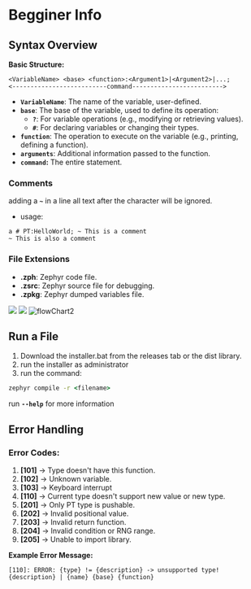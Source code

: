 # Begginer Info
## Syntax Overview

**Basic Structure:**

```zephyr
<VariableName> <base> <function>:<Argument1>|<Argument2>|...;
<--------------------------command------------------------->
```

- **`VariableName`**: The name of the variable, user-defined.
- **`base`**: The base of the variable, used to define its operation:
  - **`?`**: For variable operations (e.g., modifying or retrieving values).
  - **`#`**: For declaring variables or changing their types.
- **`function`**: The operation to execute on the variable (e.g., printing, defining a function).
- **`arguments`**: Additional information passed to the function.
- **`command`:** The entire statement.

### Comments
adding a **`~`** in a line all text after the character will be ignored.

- usage:
```zephyr
a # PT:HelloWorld; ~ This is a comment
~ This is also a comment
```

### File Extensions
- **.zph**: Zephyr code file.
- **.zsrc**: Zephyr source file for debugging.
- **.zpkg**: Zephyr dumped variables file.

![](https://github.com/user-attachments/assets/58b3cce4-7ca9-4432-8cd0-45dfd3cda824#gh-dark-mode-only)
![](https://github.com/user-attachments/assets/6c7fc8b9-c8f1-450f-bda8-6863f83aa567#gh-light-mode-only)
![flowChart2](https://github.com/user-attachments/assets/332dac53-778b-4986-9fe6-67c22719c03e)

## Run a File

1. Download the installer.bat from the releases tab or the dist library.
2. run the installer as administrator
3. run the command:
```bat
zephyr compile -r <filename>
```
run **`--help`** for more information

## Error Handling

### Error Codes:

1. **[101]** -> Type doesn't have this function.
2. **[102]** -> Unknown variable.
3. **[103]** -> Keyboard interrupt
4. **[110]** -> Current type doesn't support new value or new type.
5. **[201]** -> Only PT type is pushable.
6. **[202]** -> Invalid positional value.
7. **[203]** -> Invalid return function.
8. **[204]** -> Invalid condition or RNG range.
9. **[205]** -> Unable to import library.

**Example Error Message:**
```
[110]: ERROR: {type} != {description} -> unsupported type!
{description} | {name} {base} {function}
```
